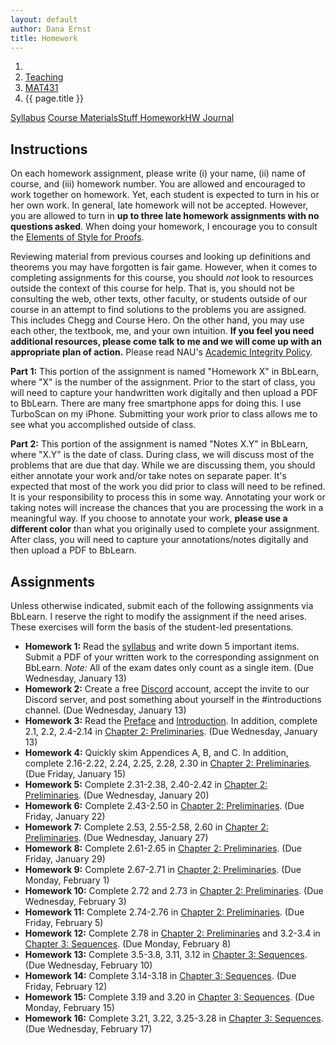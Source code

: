 ```yaml
---
layout: default
author: Dana Ernst
title: Homework
---
```


<ol class="breadcrumb">
  <li><a href="/"><i class="fa fa-home"></i></a></li>
  <li><a href="/teaching/">Teaching</a></li>
  <li><a href="/teaching/mat431s21">MAT431</a></li>
  <li class="active">{{ page.title }}</li>
</ol>

<div class="row">
<div class="col-xs-12">
<div class="btn-group btn-group-justified">
<a class="btn btn-default btn-success" href="{{site.baseurl}}/teaching/mat431s21/syllabus/">Syllabus</a>
<a class="btn btn-default btn-primary" href="{{site.baseurl}}/teaching/mat431s21/materials/">
<span class="hidden-xs">Course Materials</span><span class="visible-xs">Stuff</span>
</a>
<a class="btn btn-default btn-warning" href="{{site.baseurl}}/teaching/mat431s21/homework/">
<span class="hidden-xs">Homework</span><span class="visible-xs">HW</span>
</a>
<a class="btn btn-default btn-info" href="{{site.baseurl}}/teaching/mat431s21/journal/">Journal</a>
</div>
</div>
</div>

## Instructions ##
On each homework assignment, please write (i) your name, (ii) name of course, and (iii) homework number. You are allowed and encouraged to work together on homework. Yet, each student is expected to turn in his or her own work. In general, late homework will not be accepted. However, you are allowed to turn in **up to three late homework assignments with no questions asked**. When doing your homework, I encourage you to consult the [Elements of Style for Proofs]({{site.baseurl}}/teaching/ElementsOfStyle.pdf).

Reviewing material from previous courses and looking up definitions and theorems you may have forgotten is fair game. However, when it comes to completing assignments for this course, you should *not* look to resources outside the context of this course for help.  That is, you should not be consulting the web, other texts, other faculty, or students outside of our course in an attempt to find solutions to the problems you are assigned.  This includes Chegg and Course Hero. On the other hand, you may use each other, the textbook, me, and your own intuition. **If you feel you need additional resources, please come talk to me and we will come up with an appropriate plan of action.** Please read NAU's [Academic Integrity Policy](https://www5.nau.edu/policies/Client/Details/828?whoIsLooking=Students&pertainsTo=All&sortDirection=Ascending&page=1).

**Part 1:** This portion of the assignment is named "Homework X" in BbLearn, where "X" is the number of the assignment. Prior to the start of class, you will need to capture your handwritten work digitally and then upload a PDF to BbLearn. There are many free smartphone apps for doing this. I use TurboScan on my iPhone. Submitting your work prior to class allows me to see what you accomplished outside of class.

**Part 2:** This portion of the assignment is named "Notes X.Y" in BbLearn, where "X.Y" is the date of class. During class, we will discuss most of the problems that are due that day. While we are discussing them, you should either annotate your work and/or take notes on separate paper. It's expected that most of the work you did prior to class will need to be refined. It is your responsibility to process this in some way. Annotating your work or taking notes will increase the chances that you are processing the work in a meaningful way. If you choose to annotate your work, **please use a different color** than what you originally used to complete your assignment.  After class, you will need to capture your annotations/notes digitally and then upload a PDF to BbLearn.

## Assignments ##
Unless otherwise indicated, submit each of the following assignments via BbLearn. I reserve the right to modify the assignment if the need arises.  These exercises will form the basis of the student-led presentations.
<!-- The following assignments are due at the beginning of the indicated class meeting. However, most assignments will be collected at the end of the class meeting.  I reserve the right to modify the assignment if the need arises.  These exercises will form the basis of the student-led presentations.  Daily assignments will be graded on a $\checkmark$-system.  During class, **you are only allowed and encouraged to annotate your homework using the colored marker pens that I provide**. -->

- **Homework 1:** Read the [syllabus]({{site.baseurl}}/teaching/mat431s21/syllabus/) and write down 5 important items. Submit a PDF of your written work to the corresponding assignment on BbLearn. *Note:*  All of the exam dates only count as a single item.  (Due Wednesday, January 13)
- **Homework 2:** Create a free [Discord](http://discord.com) account, accept the invite to our Discord server, and post something about yourself in the #introductions channel. (Due Wednesday, January 13)
- **Homework 3:** Read the [Preface]({{site.baseurl}}/teaching/mat431s21/Preface.pdf) and [Introduction]({{site.baseurl}}/teaching/mat431s21/Introduction.pdf). In addition, complete 2.1, 2.2, 2.4-2.14 in [Chapter 2: Preliminaries]({{site.baseurl}}/teaching/mat431s21/Preliminaries.pdf). (Due Wednesday, January 13)
- **Homework 4:** Quickly skim Appendices A, B, and C. In addition, complete 2.16-2.22, 2.24, 2.25, 2.28, 2.30 in [Chapter 2: Preliminaries]({{site.baseurl}}/teaching/mat431s21/Preliminaries.pdf). (Due Friday, January 15)
- **Homework 5:** Complete 2.31-2.38, 2.40-2.42 in [Chapter 2: Preliminaries]({{site.baseurl}}/teaching/mat431s21/Preliminaries.pdf). (Due Wednesday, January 20)
- **Homework 6:** Complete 2.43-2.50 in [Chapter 2: Preliminaries]({{site.baseurl}}/teaching/mat431s21/Preliminaries.pdf). (Due Friday, January 22)
- **Homework 7:** Complete 2.53, 2.55-2.58, 2.60 in [Chapter 2: Preliminaries]({{site.baseurl}}/teaching/mat431s21/Preliminaries.pdf). (Due Wednesday, January 27)
- **Homework 8:** Complete 2.61-2.65 in [Chapter 2: Preliminaries]({{site.baseurl}}/teaching/mat431s21/Preliminaries.pdf). (Due Friday, January 29)
- **Homework 9:** Complete 2.67-2.71 in [Chapter 2: Preliminaries]({{site.baseurl}}/teaching/mat431s21/Preliminaries.pdf). (Due Monday, February 1)
- **Homework 10:** Complete 2.72 and 2.73 in [Chapter 2: Preliminaries]({{site.baseurl}}/teaching/mat431s21/Preliminaries.pdf). (Due Wednesday, February 3)
- **Homework 11:** Complete 2.74-2.76 in [Chapter 2: Preliminaries]({{site.baseurl}}/teaching/mat431s21/Preliminaries.pdf). (Due Friday, February 5)
- **Homework 12:** Complete 2.78 in [Chapter 2: Preliminaries]({{site.baseurl}}/teaching/mat431s21/Preliminaries.pdf) and 3.2-3.4 in [Chapter 3: Sequences]({{site.baseurl}}/teaching/mat431s21/Sequences.pdf). (Due Monday, February 8)
- **Homework 13:** Complete 3.5-3.8, 3.11, 3.12 in [Chapter 3: Sequences]({{site.baseurl}}/teaching/mat431s21/Sequences.pdf). (Due Wednesday, February 10)
- **Homework 14:** Complete 3.14-3.18 in [Chapter 3: Sequences]({{site.baseurl}}/teaching/mat431s21/Sequences.pdf). (Due Friday, February 12)
- **Homework 15:** Complete 3.19 and 3.20 in [Chapter 3: Sequences]({{site.baseurl}}/teaching/mat431s21/Sequences.pdf). (Due Monday, February 15)
- **Homework 16:** Complete 3.21, 3.22, 3.25-3.28 in [Chapter 3: Sequences]({{site.baseurl}}/teaching/mat431s21/Sequences.pdf). (Due Wednesday, February 17)
